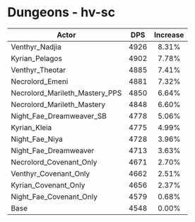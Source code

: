 # Dungeons - hv-sc
| Actor | DPS | Increase |
|---|:---:|:---:|
|Venthyr_Nadjia|4926|8.31%|
|Kyrian_Pelagos|4902|7.78%|
|Venthyr_Theotar|4885|7.41%|
|Necrolord_Emeni|4881|7.32%|
|Necrolord_Marileth_Mastery_PPS|4850|6.64%|
|Necrolord_Marileth_Mastery|4848|6.60%|
|Night_Fae_Dreamweaver_SB|4778|5.06%|
|Kyrian_Kleia|4775|4.99%|
|Night_Fae_Niya|4728|3.96%|
|Night_Fae_Dreamweaver|4713|3.63%|
|Necrolord_Covenant_Only|4671|2.70%|
|Venthyr_Covenant_Only|4662|2.51%|
|Kyrian_Covenant_Only|4656|2.37%|
|Night_Fae_Covenant_Only|4579|0.68%|
|Base|4548|0.00%|
